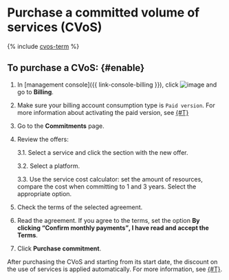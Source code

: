 # Purchase a committed volume of services (CVoS)

{% include [cvos-term](../_includes/cvos-term.md) %}

## To purchase a CVoS: {#enable}

1. In [management console]({{ link-console-billing }}), click ![image](../../_assets/ugly-sandwich.svg) and go to **Billing**.

1. Make sure your billing account consumption type is `Paid version`. For more information about activating the paid version, see [{#T}](../../billing/operations/activate-commercial.md)

1. Go to the **Commitments** page.

1. Review the offers:

    3.1. Select a service and click the section with the new offer.

    3.2. Select a platform.

    3.3. Use the service cost calculator: set the amount of resources, compare the cost when committing to 1 and 3 years. Select the appropriate option.

1. Check the terms of the selected agreement.

1. Read the agreement. If you agree to the terms, set the option **By clicking <q>Confirm monthly payments</q>, I have read and accept the Terms**.

1. Click **Purchase commitment**.

After purchasing the CVoS and starting from its start date, the discount on the use of services is applied automatically. For more information, see [{#T}](../concepts/cvos.md).


